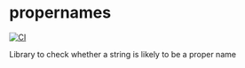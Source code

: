 # propernames

[![CI](https://github.com/elharo/propernames/actions/workflows/ci.yml/badge.svg)](https://github.com/elharo/propernames/actions/workflows/ci.yml)

Library to check whether a string is likely to be a proper name
